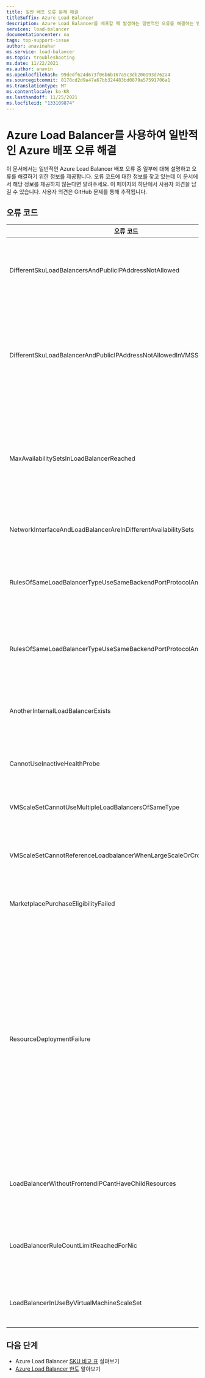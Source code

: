 ```yaml
---
title: 일반 배포 오류 문제 해결
titleSuffix: Azure Load Balancer
description: Azure Load Balancer를 배포할 때 발생하는 일반적인 오류를 해결하는 방법을 설명합니다.
services: load-balancer
documentationcenter: na
tags: top-support-issue
author: anavinahar
ms.service: load-balancer
ms.topic: troubleshooting
ms.date: 11/22/2021
ms.author: anavin
ms.openlocfilehash: 99dedf624d673f06b6b167a9c3db200193d762a4
ms.sourcegitcommit: 8178cd2d9a47a67bb324483bd0879a57591706a1
ms.translationtype: MT
ms.contentlocale: ko-KR
ms.lasthandoff: 11/25/2021
ms.locfileid: "133109874"
---
```

# <a name="troubleshoot-common-azure-deployment-errors-with-azure-load-balancer"></a>Azure Load Balancer를 사용하여 일반적인 Azure 배포 오류 해결

이 문서에서는 일반적인 Azure Load Balancer 배포 오류 중 일부에 대해 설명하고 오류를 해결하기 위한 정보를 제공합니다. 오류 코드에 대한 정보를 찾고 있는데 이 문서에서 해당 정보를 제공하지 않는다면 알려주세요. 이 페이지의 하단에서 사용자 의견을 남길 수 있습니다. 사용자 의견은 GitHub 문제를 통해 추적됩니다.

## <a name="error-codes"></a>오류 코드

| 오류 코드 | 세부 정보 및 완화 방법 |
| ------- | ---------- |
|DifferentSkuLoadBalancersAndPublicIPAddressNotAllowed| 공용 IP SKU와 Load Balancer SKU가 일치해야 합니다. Azure Load Balancer와 공용 IP SKU가 일치하는지 확인하세요. 표준 SKU는 프로덕션 워크로드용으로 권장됩니다. [SKU의 차이점](./skus.md)에 대해 자세히 알아보기  |
|DifferentSkuLoadBalancerAndPublicIPAddressNotAllowedInVMSS | 가상 머신 확장 집합은 SKU가 지정되지 않았거나 표준 공용 IP 없이 배포된 경우 기본적으로 기본 Load Balancer로 설정됩니다. 개별 인스턴스에 표준 공용 IP를 사용하여 가상 머신 확장 집합을 다시 배포하는 방식으로 표준 Load Balancer가 선택되었는지 확인하거나 Azure Portal에서 가상 머신 확장 집합을 배포할 때 표준 LB를 선택하기만 하면 됩니다. |
|MaxAvailabilitySetsInLoadBalancerReached | Load Balancer의 백 엔드 풀에는 최대 150개의 가용성 집합이 포함될 수 있습니다. 백 엔드 풀의 VM에 명시적으로 정의된 가용성 집합이 없는 경우 각 단일 VM은 자체 가용성 집합으로 이동합니다. 따라서 150개의 독립 실행형 VM을 배포한다면 150개의 가용성 집합이 있는 것이므로 한도에 도달하게 됩니다. 가용성 집합을 배포하고 이에 대한 VM을 추가하면 이 문제를 해결할 수 있습니다. |
|NetworkInterfaceAndLoadBalancerAreInDifferentAvailabilitySets | 기본 SKU 부하 분산 장치의 경우 네트워크 인터페이스와 부하 분산 장치는 동일한 가용성 집합에 있어야 합니다. |
|RulesOfSameLoadBalancerTypeUseSameBackendPortProtocolAndIPConfig| 동일한 가상 머신 확장 집합에서 참조하는 동일한 백 엔드 포트 및 프로토콜을 사용하여 지정된 부하 분산 장치 유형(내부, 공용)에는 둘 이상의 규칙을 적용할 수 없습니다. 규칙을 업데이트하여 이 중복 규칙 생성을 변경하세요. |
|RulesOfSameLoadBalancerTypeUseSameBackendPortProtocolAndVmssIPConfig| 동일한 가상 머신 확장 집합에서 참조하는 동일한 백 엔드 포트 및 프로토콜을 사용하여 지정된 부하 분산 장치 유형(내부, 공용)에는 둘 이상의 규칙을 적용할 수 없습니다. 규칙 매개 변수를 업데이트하여 이 중복 규칙 생성을 변경하세요. |
|AnotherInternalLoadBalancerExists| Load Balancer의 백 엔드에서 동일한 VM/네트워크 인터페이스 세트를 참조하는 내부 유형 Load Balancer는 하나만 존재할 수 있습니다. 동일한 유형의 Load Balancer를 하나만 만들도록 배포를 업데이트하세요. |
|CannotUseInactiveHealthProbe| 가상 머신 확장 집합 상태에 대해 구성된 규칙에서 사용하지 않는 프로브는 사용할 수 없습니다. 설정된 프로브를 적극적으로 사용 중인지 확인하세요. |
|VMScaleSetCannotUseMultipleLoadBalancersOfSameType| 동일한 유형(내부, 공용)의 Load Balancer를 여러 개 사용할 수 없습니다. 내부 및 공용 Load Balancer는 최대 1개만 사용할 수 있습니다. |
|VMScaleSetCannotReferenceLoadbalancerWhenLargeScaleOrCrossAZ | 다중 배치 그룹 가상 머신 확장 집합 또는 교차 가용성 영역 가상 머신 확장 집합에 대한 기본 Load Balancer는 지원되지 않습니다. 표준 Load Balancer를 대신 사용하세요. |
|MarketplacePurchaseEligibilityFailed | 구독이 EA 구독으로 전환됨에 따라 구매가 가능하도록 올바른 관리 계정으로 전환하세요. 자세한 내용은 [여기](../marketplace/marketplace-faq-publisher-guide.yml#what-could-block-a-customer-from-completing-a-purchase-)를 참조하세요. |
|ResourceDeploymentFailure| 부하 분산 장치에 장애가 발생한 경우 다음 단계에 따라 복구하세요.<ol><li>https://resources.azure.com 으로 이동하고 Azure Portal 자격 증명으로 로그인합니다.</li><li>**읽기/쓰기** 를 선택합니다.</li><li>왼쪽에서 **구독** 을 확장한 다음, 업데이트할 Load Balancer로 구독을 확장합니다.</li><li>**ResourceGroups** 를 확장한 다음, 업데이트할 Load Balancer로 리소스 그룹을 확장합니다.</li><li>**Microsoft.Network** > **LoadBalancers** 를 선택한 다음, 업데이트할 Load Balancer로 **LoadBalancer_1** 을 선택합니다.</li><li>**LoadBalancer_1** 에 대한 표시 페이지에서 **가져오기** > **편집** 을 선택합니다.</li><li>**ProvisioningState** 값을 **실패** 에서 **성공** 으로 업데이트합니다.</li><li>**PUT** 을 선택합니다.</li></ol>|
|LoadBalancerWithoutFrontendIPCantHaveChildResources | 프런트 엔드 IP 구성이 없는 Load Balancer 리소스에는 연결된 자식 리소스 또는 연결된 구성 요소가 있을 수 없습니다. 이 오류를 완화하려면 프런트 엔드 IP 구성을 추가한 다음 추가하려는 리소스를 추가합니다. |
| LoadBalancerRuleCountLimitReachedForNic | 백 엔드 풀 멤버의 네트워크 인터페이스(가상 머신, 가상 머신 확장 집합)는 300개 이상의 규칙에 연결될 수 없습니다. 규칙 수를 줄이거나 다른 Load Balancer 활용합니다. 이 제한은 Load Balancer [제한 페이지에 설명되어 있습니다.](https://aka.ms/lblimits)
| LoadBalancerInUseByVirtualMachineScaleSet | Load Balancer 리소스는 가상 머신 확장 집합에서 사용 중이며 삭제할 수 없습니다. 오류 메시지에 제공된 ARM ID를 사용하여 가상 머신 확장 집합을 검색하여 삭제합니다. | 


## <a name="next-steps"></a>다음 단계

* Azure Load Balancer [SKU 비교 표](./skus.md) 살펴보기
* [Azure Load Balancer 한도](../azure-resource-manager/management/azure-subscription-service-limits.md#load-balancer) 알아보기
